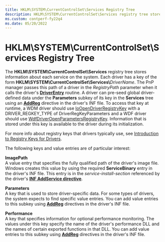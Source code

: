 ```yaml
---
title: HKLM\SYSTEM\CurrentControlSet\Services Registry Tree
description: HKLM\SYSTEM\CurrentControlSet\Services registry tree stores information about each service on the system.
ms.custom: contperf-fy22q4
ms.date: 05/20/2022
---
```


# HKLM\\SYSTEM\\CurrentControlSet\\Services Registry Tree

The **HKLM\\SYSTEM\\CurrentControlSet\\Services** registry tree stores information about each service on the system. Each driver has a key of the form **HKLM\\SYSTEM\\CurrentControlSet\\Services\\**<em>DriverName</em>. The PnP manager passes this path of a driver in the *RegistryPath* parameter when it calls the driver's [**DriverEntry**](/windows-hardware/drivers/ddi/wdm/nc-wdm-driver_initialize) routine. A driver can pre-seed global driver-defined data under the **Parameters** subkey of its key in the **Services** tree using an [**AddReg**](./inf-addreg-directive.md) directive in the driver's INF file. To access that key at runtime, a WDM driver should use [IoOpenDriverRegistryKey](/windows-hardware/drivers/ddi/wdm/nf-wdm-ioopendriverregistrykey) with a DRIVER_REGKEY_TYPE of DriverRegKeyParameters and a WDF driver should use [WdfDriverOpenParametersRegistryKey](/windows-hardware/drivers/ddi/wdfdriver/nf-wdfdriver-wdfdriveropenparametersregistrykey). Information that is stored under this key is available to the driver during its initialization.

For more info about registry keys that drivers typically use, see [Introduction to Registry Keys for Drivers](../wdf/introduction-to-registry-keys-for-drivers.md).

The following keys and value entries are of particular interest:

<a href="" id="imagepath"></a>**ImagePath**  
A value entry that specifies the fully qualified path of the driver's image file. Windows creates this value by using the required **ServiceBinary** entry in the driver's INF file. This entry is in the *service-install-section* referenced by the driver's [**INF AddService directive**](inf-addservice-directive.md).

<a href="" id="parameters"></a>**Parameters**  
A key that is used to store driver-specific data. For some types of drivers, the system expects to find specific value entries. You can add value entries to this subkey using [**AddReg**](./inf-addreg-directive.md) directives in the driver's INF file.

<a href="" id="performance"></a>**Performance**  
A key that specifies information for optional performance monitoring. The values under this key specify the name of the driver's performance DLL and the names of certain exported functions in that DLL. You can add value entries to this subkey using [**AddReg**](./inf-addreg-directive.md) directives in the driver's INF file.
